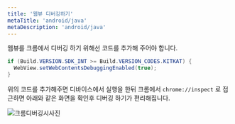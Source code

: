 ```yaml
---
title: '웹뷰 디버깅하기'
metaTitle: 'android/java'
metaDescription: 'android/java'
---
```


웹뷰를 크롬에서 디버깅 하기 위해선 코드를 추가해 주어야 합니다.

```java 
if (Build.VERSION.SDK_INT >= Build.VERSION_CODES.KITKAT) {
  WebView.setWebContentsDebuggingEnabled(true);
}
```

위의 코드를 추가해주면 디바이스에서 실행을 한뒤 
크롬에서 `chrome://inspect` 로 접근하면 아래와 같은 화면을 확인후 디버깅 하기가 편리해집니다.

![크롬디버깅시사진](https://user-images.githubusercontent.com/50283326/121781713-0f515280-cbe1-11eb-97ce-c890b765a6e0.png)